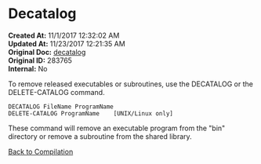 # Decatalog

**Created At:** 11/1/2017 12:32:02 AM  
**Updated At:** 11/23/2017 12:21:35 AM  
**Original Doc:** [decatalog](https://docs.jbase.com/49435-compilation/decatalog)  
**Original ID:** 283765  
**Internal:** No  

To remove released executables or subroutines, use the DECATALOG or the DELETE-CATALOG command.

```
DECATALOG FileName ProgramName
DELETE-CATALOG ProgramName    [UNIX/Linux only]
```

These command will remove an executable program from the "bin" directory or remove a subroutine from the shared library.

[Back to Compilation](../README.md)
